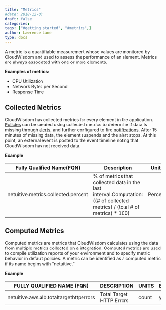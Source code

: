 ```yaml
---
title: "Metrics"
#date: 2018-12-03
draft: false
categories:
tags: ["#getting started", "#metrics",]
author: Lawrence Lane
type: docs
---
```


A metric is a quantifiable measurement whose values are monitored by CloudWisdom and used to assess the performance of an element. Metrics are always associated with one or more [elements][1].

**Examples of metrics:**

 - CPU Utilization
 - Network Bytes per Second
 - Response Time

## Collected Metrics
CloudWisdom has collected metrics for every element in the application. [Policies][2] can be created using collected metrics to determine if data is missing through [alerts][3], and further configured to fire [notifications][4]. After 15 minutes of missing data, the element suspends and the alert stops. At this point, an external event is posted to the event timeline noting that CloudWisdom has not received data.

**Example**

| Fully Qualified Name(FQN)           | Description                                                                                                               | Units   | BASE | CORR | UTIL |
|-------------------------------------|---------------------------------------------------------------------------------------------------------------------------|---------|------|------|------|
| netuitive.metrics.collected.percent | % of metrics that collected data in the last interval.Computation:((# of collected metrics) / (total # of metrics) * 100) | Percent | yes  | no   | no   |

## Computed Metrics
Computed metrics are metrics that CloudWisdom calculates using the data from multiple metrics collected on a integration. Computed metrics are used to compile utilization reports of your environment and to specify metric behavior in default policies. A metric can be identified as a computed metric if its name begins with “netuitive.”  

**Example**

| FULLY QUALIFIED NAME (FQN)              | DESCRIPTION              | UNITS | BASE |
|-----------------------------------------|--------------------------|-------|------|
| netuitive.aws.alb.totaltargethttperrors | Total Target HTTP Errors | count | yes  |


[1]: /capacity-monitoring/inventory/
[2]: /capacity-monitoring/policies/
[3]: /capacity-monitoring/alerts-page/
[4]: /capacity-monitoring/notifications/
